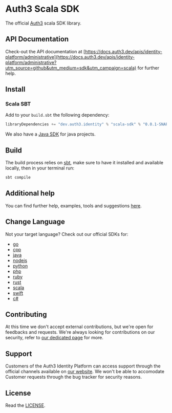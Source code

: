 # Auth3 Scala SDK

The official [Auth3](https://auth3.dev/?utm_source=github&utm_medium=sdk&utm_campaign=scala) scala SDK library.

## API Documentation

Check-out the API documentation at [https://docs.auth3.dev/apis/identity-platform/administrative](https://docs.auth3.dev/apis/identity-platform/administrative?utm_source=github&utm_medium=sdk&utm_campaign=scala) for further help.

## Install

### Scala SBT

Add to your `build.sbt` the following dependency:

```python
libraryDependencies += "dev.auth3.identity" % "scala-sdk" % "0.0.1-SNAPSHOT"
```

We also have a [Java SDK](https://github.com/auth3-dev/java-sdk) for java projects.

## Build

The build process relies on [sbt](https://www.scala-sbt.org), make sure to have it installed and available locally, then in your terminal run:

```bash
sbt compile
```

## Additional help

You can find further help, examples, tools and suggestions [here](https://grpc.io/docs/languages/java/).

## Change Language

Not your target language? Check out our official SDKs for: 

  * [go](https://github.com/auth3-dev/go-sdk)
  * [cpp](https://github.com/auth3-dev/cpp-sdk)
  * [java](https://github.com/auth3-dev/java-sdk)
  * [nodejs](https://github.com/auth3-dev/nodejs-sdk)
  * [python](https://github.com/auth3-dev/python-sdk)
  * [php](https://github.com/auth3-dev/php-sdk)
  * [ruby](https://github.com/auth3-dev/ruby-sdk)
  * [rust](https://github.com/auth3-dev/rust-sdk)
  * [scala](https://github.com/auth3-dev/scala-sdk)
  * [swift](https://github.com/auth3-dev/swift-sdk)
  * [c#](https://github.com/auth3-dev/csharp-sdk)

## Contributing

At this time we don't accept external contributions, but we're open for feedbacks and requests. We're always looking for contributions on our security, refer to [our dedicated page](https://auth3.dev/bounty-program?utm_source=github&utm_medium=sdk&utm_campaign=scala) for more.

## Support

Customers of the Auth3 Identity Platform can access support through the official channels available on [our website](https://auth3.dev/?utm_source=github&utm_medium=sdk&utm_campaign=scala). We won't be able to accomodate Customer requests through the bug tracker for security reasons. 

## License

Read the [LICENSE](./LICENSE).